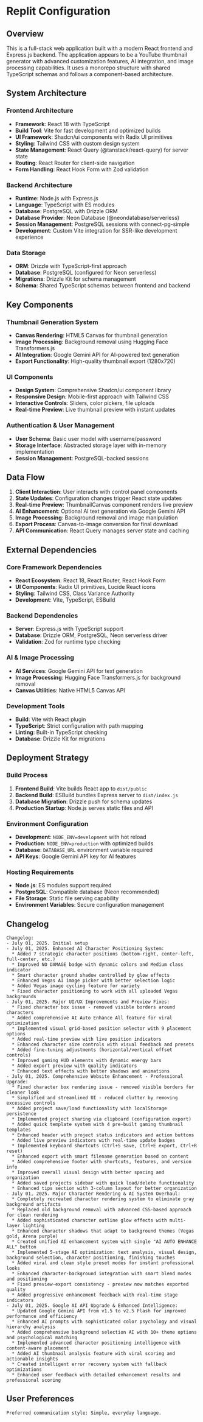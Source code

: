# Replit Configuration

## Overview

This is a full-stack web application built with a modern React frontend and Express.js backend. The application appears to be a YouTube thumbnail generator with advanced customization features, AI integration, and image processing capabilities. It uses a monorepo structure with shared TypeScript schemas and follows a component-based architecture.

## System Architecture

### Frontend Architecture
- **Framework**: React 18 with TypeScript
- **Build Tool**: Vite for fast development and optimized builds
- **UI Framework**: Shadcn/ui components with Radix UI primitives
- **Styling**: Tailwind CSS with custom design system
- **State Management**: React Query (@tanstack/react-query) for server state
- **Routing**: React Router for client-side navigation
- **Form Handling**: React Hook Form with Zod validation

### Backend Architecture
- **Runtime**: Node.js with Express.js
- **Language**: TypeScript with ES modules
- **Database**: PostgreSQL with Drizzle ORM
- **Database Provider**: Neon Database (@neondatabase/serverless)
- **Session Management**: PostgreSQL sessions with connect-pg-simple
- **Development**: Custom Vite integration for SSR-like development experience

### Data Storage
- **ORM**: Drizzle with TypeScript-first approach
- **Database**: PostgreSQL (configured for Neon serverless)
- **Migrations**: Drizzle Kit for schema management
- **Schema**: Shared TypeScript schemas between frontend and backend

## Key Components

### Thumbnail Generation System
- **Canvas Rendering**: HTML5 Canvas for thumbnail generation
- **Image Processing**: Background removal using Hugging Face Transformers.js
- **AI Integration**: Google Gemini API for AI-powered text generation
- **Export Functionality**: High-quality thumbnail export (1280x720)

### UI Components
- **Design System**: Comprehensive Shadcn/ui component library
- **Responsive Design**: Mobile-first approach with Tailwind CSS
- **Interactive Controls**: Sliders, color pickers, file uploads
- **Real-time Preview**: Live thumbnail preview with instant updates

### Authentication & User Management
- **User Schema**: Basic user model with username/password
- **Storage Interface**: Abstracted storage layer with in-memory implementation
- **Session Management**: PostgreSQL-backed sessions

## Data Flow

1. **Client Interaction**: User interacts with control panel components
2. **State Updates**: Configuration changes trigger React state updates
3. **Real-time Preview**: ThumbnailCanvas component renders live preview
4. **AI Enhancement**: Optional AI text generation via Google Gemini API
5. **Image Processing**: Background removal and image manipulation
6. **Export Process**: Canvas-to-image conversion for final download
7. **API Communication**: React Query manages server state and caching

## External Dependencies

### Core Framework Dependencies
- **React Ecosystem**: React 18, React Router, React Hook Form
- **UI Components**: Radix UI primitives, Lucide React icons
- **Styling**: Tailwind CSS, Class Variance Authority
- **Development**: Vite, TypeScript, ESBuild

### Backend Dependencies
- **Server**: Express.js with TypeScript support
- **Database**: Drizzle ORM, PostgreSQL, Neon serverless driver
- **Validation**: Zod for runtime type checking

### AI & Image Processing
- **AI Services**: Google Gemini API for text generation
- **Image Processing**: Hugging Face Transformers.js for background removal
- **Canvas Utilities**: Native HTML5 Canvas API

### Development Tools
- **Build**: Vite with React plugin
- **TypeScript**: Strict configuration with path mapping
- **Linting**: Built-in TypeScript checking
- **Database**: Drizzle Kit for migrations

## Deployment Strategy

### Build Process
1. **Frontend Build**: Vite builds React app to `dist/public`
2. **Backend Build**: ESBuild bundles Express server to `dist/index.js`
3. **Database Migration**: Drizzle push for schema updates
4. **Production Startup**: Node.js serves static files and API

### Environment Configuration
- **Development**: `NODE_ENV=development` with hot reload
- **Production**: `NODE_ENV=production` with optimized builds
- **Database**: `DATABASE_URL` environment variable required
- **API Keys**: Google Gemini API key for AI features

### Hosting Requirements
- **Node.js**: ES modules support required
- **PostgreSQL**: Compatible database (Neon recommended)
- **File Storage**: Static file serving capability
- **Environment Variables**: Secure configuration management

## Changelog

```
Changelog:
- July 01, 2025. Initial setup
- July 01, 2025. Enhanced AI Character Positioning System:
  * Added 7 strategic character positions (bottom-right, center-left, full-center, etc.)
  * Improved NO DAMAGE badge with dynamic colors and Medium class indicator
  * Smart character ground shadow controlled by glow effects
  * Enhanced Vegas AI image picker with better selection logic
  * Added Vegas image cycling feature for variety
  * Fixed character positioning to work with all uploaded Vegas backgrounds
- July 01, 2025. Major UI/UX Improvements and Preview Fixes:
  * Fixed character box issue - removed visible borders around characters
  * Added comprehensive AI Auto Enhance All feature for viral optimization
  * Implemented visual grid-based position selector with 9 placement options
  * Added real-time preview with live position indicators
  * Enhanced character size controls with visual feedback and presets
  * Added fine-tuning adjustments (horizontal/vertical offset controls)
  * Improved gaming HUD elements with dynamic energy bars
  * Added export preview with quality indicators
  * Enhanced text effects with better shadows and animations
- July 01, 2025. Comprehensive Website Enhancement - Professional Upgrade:
  * Fixed character box rendering issue - removed visible borders for cleaner look
  * Simplified and streamlined UI - reduced clutter by removing excessive controls
  * Added project save/load functionality with localStorage persistence
  * Implemented project sharing via clipboard (configuration export)
  * Added quick template system with 4 pre-built gaming thumbnail templates
  * Enhanced header with project status indicators and action buttons
  * Added live preview indicators with real-time update badges
  * Implemented keyboard shortcuts (Ctrl+S save, Ctrl+E export, Ctrl+R reset)
  * Enhanced export with smart filename generation based on content
  * Added comprehensive footer with shortcuts, features, and version info
  * Improved overall visual design with better spacing and organization
  * Added saved projects sidebar with quick load/delete functionality
  * Enhanced tips section with 3-column layout for better organization
- July 01, 2025. Major Character Rendering & AI System Overhaul:
  * Completely recreated character rendering system to eliminate gray background artifacts
  * Replaced old background removal with advanced CSS-based approach for clean rendering
  * Added sophisticated character outline glow effects with multi-layer lighting
  * Enhanced character shadows that adapt to background themes (Vegas gold, Arena purple)
  * Created unified AI enhancement system with single "AI AUTO ENHANCE ALL" button
  * Implemented 5-stage AI optimization: text analysis, visual design, background selection, character positioning, finishing touches
  * Added viral and clean style preset modes for instant professional looks
  * Enhanced character-background integration with smart blend modes and positioning
  * Fixed preview-export consistency - preview now matches exported quality
  * Added progressive enhancement feedback with real-time stage indicators
- July 01, 2025. Google AI API Upgrade & Enhanced Intelligence:
  * Updated Google Gemini API from v1.5 to v2.5 Flash for improved performance and efficiency
  * Enhanced AI prompts with sophisticated color psychology and visual hierarchy analysis
  * Added comprehensive background selection AI with 10+ theme options and psychological matching
  * Implemented advanced character positioning intelligence with content-aware placement
  * Added AI thumbnail analysis feature with viral scoring and actionable insights
  * Created intelligent error recovery system with fallback optimizations
  * Enhanced user feedback with detailed enhancement results and professional scoring
```

## User Preferences

```
Preferred communication style: Simple, everyday language.
```